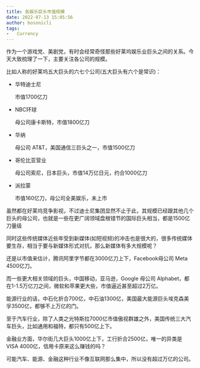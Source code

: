 ```yaml
---
title: 各娱乐巨头市值规模
date: 2022-07-13 15:05:56
author: bosonicli
tags:
-   Currency
---
```


作为一个游戏党、美剧党，有时会经常奇怪那些好莱坞娱乐业巨头之间的关系。今天大致梳理了一下，主要关注各公司的规模。

比如人称的好莱坞五大巨头的六七个公司(五大巨头有六个是常识)：

*   华特迪士尼

    市值1700亿刀

*   NBC环球

    母公司康卡斯特，市值1800亿刀

*   华纳

    母公司 AT&T，美国通信三巨头之一，市值1500亿刀

*   哥伦比亚营业

    母公司索尼，日本巨头，市值14万亿日元，约合1000亿刀

*   派拉蒙

    市值160亿刀，母公司全美娱乐，未上市

虽然都在好莱坞竞争影视，不过迪士尼集团显然不止于此，其规模已经跟其他几个巨头的母公司，也就是一些在更广阔领域盘根错节的国际巨头相当，都是1500亿刀量级

同时这些传统媒体近些年受到新媒体(如短视频)的冲击也是很大的，很多传统媒体要生存，相当于要与新媒体形式对抗，那么新媒体有多大规模呢？

还是以市值来估计，腾讯阿里字节都在3000亿刀上下，Facebook母公司 Meta 4500亿刀。

而一些更大相关领域的巨头，中国移动，亚马逊，Google 母公司 Alphabet，都在1-1.5万亿刀之间，微软和苹果更大些，市值逼近甚至超过2万亿。

能源行业的话，中石化折合700亿，中石油1300亿，美国最大能源巨头埃克森美孚3500亿，都够不上万亿的门。

至于汽车行业，除了人类之光特斯拉7000亿市值傲视群雄之外，美国传统三大汽车巨头，比如通用和福特，都只有500亿上下。

金融业方面，华尔街几大巨头1000亿上下，工行折合2500亿，唯一的异类是 VISA 4000亿，信用卡原来这么赚钱的吗？

可能汽车、能源、金融这种行业不像互联网那么集中，所以没有超过万亿的公司。
